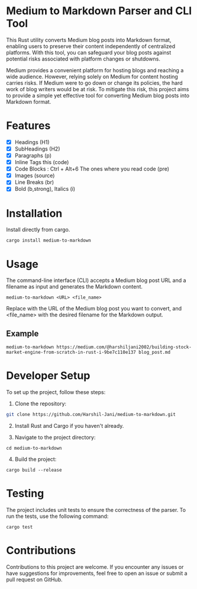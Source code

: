 # Medium to Markdown Parser and CLI Tool

This Rust utility converts Medium blog posts into Markdown format, enabling users to preserve their content independently of centralized platforms. With this tool, you can safeguard your blog posts against potential risks associated with platform changes or shutdowns.

Medium provides a convenient platform for hosting blogs and reaching a wide audience. However, relying solely on Medium for content hosting carries risks. If Medium were to go down or change its policies, the hard work of blog writers would be at risk. To mitigate this risk, this project aims to provide a simple yet effective tool for converting Medium blog posts into Markdown format.

# Features
- [x] Headings (H1)
- [x] SubHeadings (H2)
- [x] Paragraphs (p)
- [x] Inline Tags this (code)
- [x] Code Blocks : Ctrl + Alt+6 The ones where you read code (pre)
- [x] Images (source)
- [x] Line Breaks (br)
- [x] Bold (b,strong), Italics (i)

# Installation

Install directly from cargo.

```
cargo install medium-to-markdown
```

# Usage

The command-line interface (CLI) accepts a Medium blog post URL and a filename as input and generates the Markdown content.

```
medium-to-markdown <URL> <file_name>
```

Replace <URL> with the URL of the Medium blog post you want to convert, and <file_name> with the desired filename for the Markdown output.

## Example

```
medium-to-markdown https://medium.com/@harshiljani2002/building-stock-market-engine-from-scratch-in-rust-i-9be7c110e137 blog_post.md
```

# Developer Setup

To set up the project, follow these steps:

1. Clone the repository:

```bash
git clone https://github.com/Harshil-Jani/medium-to-markdown.git
```

2. Install Rust and Cargo if you haven't already.

3. Navigate to the project directory:

```
cd medium-to-markdown
```

4. Build the project:

```
cargo build --release
```

# Testing

The project includes unit tests to ensure the correctness of the parser. To run the tests, use the following command:

```
cargo test
```

# Contributions

Contributions to this project are welcome. If you encounter any issues or have suggestions for improvements, feel free to open an issue or submit a pull request on GitHub.
